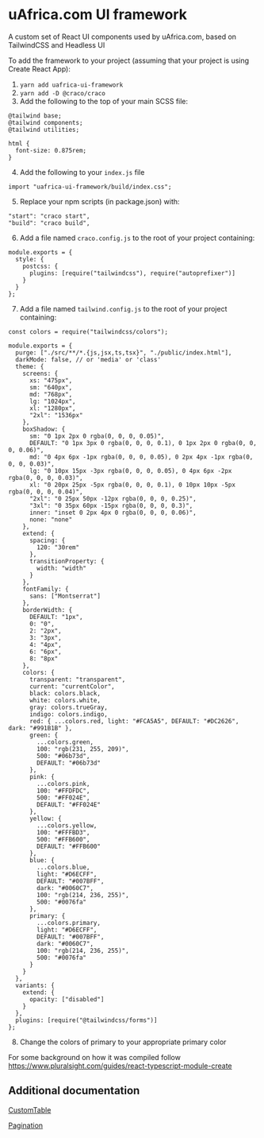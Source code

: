 # uAfrica.com UI framework

A custom set of React UI components used by uAfrica.com, based on TailwindCSS and Headless UI

To add the framework to your project (assuming that your project is using Create React App):

1. `yarn add uafrica-ui-framework`
2. `yarn add -D @craco/craco`
3. Add the following to the top of your main SCSS file:

```
@tailwind base;
@tailwind components;
@tailwind utilities;

html {
  font-size: 0.875rem;
}
```

4. Add the following to your `index.js` file

```
import "uafrica-ui-framework/build/index.css";
```

5. Replace your npm scripts (in package.json) with:

```
"start": "craco start",
"build": "craco build",
```

6. Add a file named `craco.config.js` to the root of your project containing:

```
module.exports = {
  style: {
    postcss: {
      plugins: [require("tailwindcss"), require("autoprefixer")]
    }
  }
};
```

7. Add a file named `tailwind.config.js` to the root of your project containing:

```
const colors = require("tailwindcss/colors");

module.exports = {
  purge: ["./src/**/*.{js,jsx,ts,tsx}", "./public/index.html"],
  darkMode: false, // or 'media' or 'class'
  theme: {
    screens: {
      xs: "475px",
      sm: "640px",
      md: "768px",
      lg: "1024px",
      xl: "1280px",
      "2xl": "1536px"
    },
    boxShadow: {
      sm: "0 1px 2px 0 rgba(0, 0, 0, 0.05)",
      DEFAULT: "0 1px 3px 0 rgba(0, 0, 0, 0.1), 0 1px 2px 0 rgba(0, 0, 0, 0.06)",
      md: "0 4px 6px -1px rgba(0, 0, 0, 0.05), 0 2px 4px -1px rgba(0, 0, 0, 0.03)",
      lg: "0 10px 15px -3px rgba(0, 0, 0, 0.05), 0 4px 6px -2px rgba(0, 0, 0, 0.03)",
      xl: "0 20px 25px -5px rgba(0, 0, 0, 0.1), 0 10px 10px -5px rgba(0, 0, 0, 0.04)",
      "2xl": "0 25px 50px -12px rgba(0, 0, 0, 0.25)",
      "3xl": "0 35px 60px -15px rgba(0, 0, 0, 0.3)",
      inner: "inset 0 2px 4px 0 rgba(0, 0, 0, 0.06)",
      none: "none"
    },
    extend: {
      spacing: {
        120: "30rem"
      },
      transitionProperty: {
        width: "width"
      }
    },
    fontFamily: {
      sans: ["Montserrat"]
    },
    borderWidth: {
      DEFAULT: "1px",
      0: "0",
      2: "2px",
      3: "3px",
      4: "4px",
      6: "6px",
      8: "8px"
    },
    colors: {
      transparent: "transparent",
      current: "currentColor",
      black: colors.black,
      white: colors.white,
      gray: colors.trueGray,
      indigo: colors.indigo,
      red: { ...colors.red, light: "#FCA5A5", DEFAULT: "#DC2626", dark: "#991B1B" },
      green: {
        ...colors.green,
        100: "rgb(231, 255, 209)",
        500: "#06b73d",
        DEFAULT: "#06b73d"
      },
      pink: {
        ...colors.pink,
        100: "#FFDFDC",
        500: "#FF024E",
        DEFAULT: "#FF024E"
      },
      yellow: {
        ...colors.yellow,
        100: "#FFFBD3",
        500: "#FFB600",
        DEFAULT: "#FFB600"
      },
      blue: {
        ...colors.blue,
        light: "#D6ECFF",
        DEFAULT: "#007BFF",
        dark: "#0060C7",
        100: "rgb(214, 236, 255)",
        500: "#0076fa"
      },
      primary: {
        ...colors.primary,
        light: "#D6ECFF",
        DEFAULT: "#007BFF",
        dark: "#0060C7",
        100: "rgb(214, 236, 255)",
        500: "#0076fa"
      }
    }
  },
  variants: {
    extend: {
      opacity: ["disabled"]
    }
  },
  plugins: [require("@tailwindcss/forms")]
};
```

8. Change the colors of primary to your appropriate primary color

For some background on how it was compiled follow https://www.pluralsight.com/guides/react-typescript-module-create

## Additional documentation
[CustomTable](https://github.com/uafrica/ui-framework/blob/main/docs/CustomTable.md)

[Pagination](https://github.com/uafrica/ui-framework/blob/main/docs/Pagination.md)
